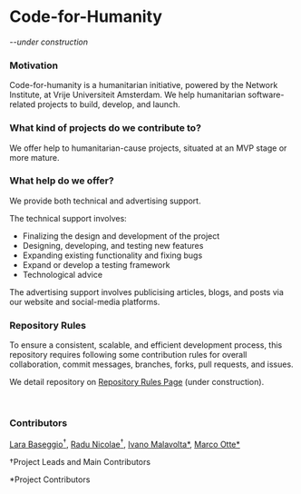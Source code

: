 # Code-for-Humanity
_--under construction_

### Motivation
Code-for-humanity is a humanitarian initiative, powered by the Network Institute, at Vrije Universiteit Amsterdam. 
We help humanitarian software-related projects to build, develop, and launch.

### What kind of projects do we contribute to?
We offer help to humanitarian-cause projects, situated at an MVP stage or more mature.  

### What help do we offer? 
We provide both technical and advertising support. 

The technical support involves: 
- Finalizing the design and development of the project
- Designing, developing, and testing new features
- Expanding existing functionality and fixing bugs
- Expand or develop a testing framework
- Technological advice

The advertising support involves publicising articles, blogs, and posts via our website and social-media platforms.  


### Repository Rules
To ensure a consistent, scalable, and efficient development process, this repository requires following some contribution rules for overall collaboration, commit messages, branches, forks, pull requests, and issues.

We detail repository on [Repository Rules Page](repository-rules.md) (under construction).

<br>

### Contributors
[Lara Baseggio<sup>†<sup>](https://www.linkedin.com/in/lara-baseggio), [Radu Nicolae<sup>†<sup>](https://www.linkedin.com/in/rnicolae/),
[Ivano Malavolta*](https://github.com/iivanoo), [Marco Otte*](https://www.linkedin.com/in/marco-otte-58148b5/)

†Project Leads and Main Contributors

*Project Contributors